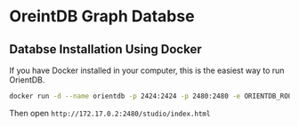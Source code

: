 # OreintDB Graph Databse

## Databse Installation Using Docker

If you have Docker installed in your computer, this is the easiest way to run OrientDB.

```sh
docker run -d --name orientdb -p 2424:2424 -p 2480:2480 -e ORIENTDB_ROOT_PASSWORD=root orientdb:latest
```

Then open `http://172.17.0.2:2480/studio/index.html`